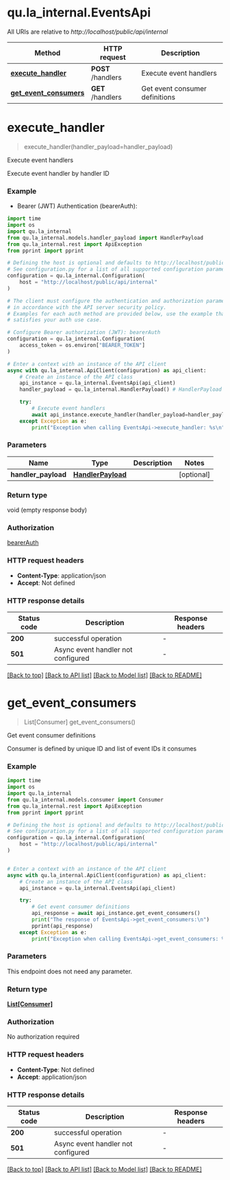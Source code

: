 # qu.la_internal.EventsApi

All URIs are relative to *http://localhost/public/api/internal*

Method | HTTP request | Description
------------- | ------------- | -------------
[**execute_handler**](EventsApi.md#execute_handler) | **POST** /handlers | Execute event handlers
[**get_event_consumers**](EventsApi.md#get_event_consumers) | **GET** /handlers | Get event consumer definitions


# **execute_handler**
> execute_handler(handler_payload=handler_payload)

Execute event handlers

Execute event handler by handler ID

### Example

* Bearer (JWT) Authentication (bearerAuth):
```python
import time
import os
import qu.la_internal
from qu.la_internal.models.handler_payload import HandlerPayload
from qu.la_internal.rest import ApiException
from pprint import pprint

# Defining the host is optional and defaults to http://localhost/public/api/internal
# See configuration.py for a list of all supported configuration parameters.
configuration = qu.la_internal.Configuration(
    host = "http://localhost/public/api/internal"
)

# The client must configure the authentication and authorization parameters
# in accordance with the API server security policy.
# Examples for each auth method are provided below, use the example that
# satisfies your auth use case.

# Configure Bearer authorization (JWT): bearerAuth
configuration = qu.la_internal.Configuration(
    access_token = os.environ["BEARER_TOKEN"]
)

# Enter a context with an instance of the API client
async with qu.la_internal.ApiClient(configuration) as api_client:
    # Create an instance of the API class
    api_instance = qu.la_internal.EventsApi(api_client)
    handler_payload = qu.la_internal.HandlerPayload() # HandlerPayload |  (optional)

    try:
        # Execute event handlers
        await api_instance.execute_handler(handler_payload=handler_payload)
    except Exception as e:
        print("Exception when calling EventsApi->execute_handler: %s\n" % e)
```


### Parameters

Name | Type | Description  | Notes
------------- | ------------- | ------------- | -------------
 **handler_payload** | [**HandlerPayload**](HandlerPayload.md)|  | [optional] 

### Return type

void (empty response body)

### Authorization

[bearerAuth](../README.md#bearerAuth)

### HTTP request headers

 - **Content-Type**: application/json
 - **Accept**: Not defined

### HTTP response details
| Status code | Description | Response headers |
|-------------|-------------|------------------|
**200** | successful operation |  -  |
**501** | Async event handler not configured |  -  |

[[Back to top]](#) [[Back to API list]](../README.md#documentation-for-api-endpoints) [[Back to Model list]](../README.md#documentation-for-models) [[Back to README]](../README.md)

# **get_event_consumers**
> List[Consumer] get_event_consumers()

Get event consumer definitions

Consumer is defined by unique ID and list of event IDs it consumes

### Example

```python
import time
import os
import qu.la_internal
from qu.la_internal.models.consumer import Consumer
from qu.la_internal.rest import ApiException
from pprint import pprint

# Defining the host is optional and defaults to http://localhost/public/api/internal
# See configuration.py for a list of all supported configuration parameters.
configuration = qu.la_internal.Configuration(
    host = "http://localhost/public/api/internal"
)


# Enter a context with an instance of the API client
async with qu.la_internal.ApiClient(configuration) as api_client:
    # Create an instance of the API class
    api_instance = qu.la_internal.EventsApi(api_client)

    try:
        # Get event consumer definitions
        api_response = await api_instance.get_event_consumers()
        print("The response of EventsApi->get_event_consumers:\n")
        pprint(api_response)
    except Exception as e:
        print("Exception when calling EventsApi->get_event_consumers: %s\n" % e)
```


### Parameters
This endpoint does not need any parameter.

### Return type

[**List[Consumer]**](Consumer.md)

### Authorization

No authorization required

### HTTP request headers

 - **Content-Type**: Not defined
 - **Accept**: application/json

### HTTP response details
| Status code | Description | Response headers |
|-------------|-------------|------------------|
**200** | successful operation |  -  |
**501** | Async event handler not configured |  -  |

[[Back to top]](#) [[Back to API list]](../README.md#documentation-for-api-endpoints) [[Back to Model list]](../README.md#documentation-for-models) [[Back to README]](../README.md)

